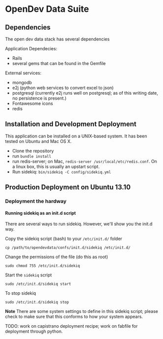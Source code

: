 # OpenDev Data Suite

## Dependencies
The open dev data stack has several dependencies

Application Dependecies:

* Rails
* several gems that can be found in the Gemfile

External services:

* mongodb
* e2j (python web services to convert excel to json)
* postgresql (currently e2j runs well on postgresql; as of this writing date, no persistence is present.)
* Fontawesome icons
* redis

## Installation and Development Deployment

This application can be installed on a UNIX-based system. It has been tested on
Ubuntu and Mac OS X.

* Clone the repository
* run `bundle install`
* run redis-server; on Mac, `redis-server /usr/local/etc/redis.conf`. On a linux box, this is usually an upstart script.
* Run sidekiq: `bin/sidekiq -C config/sidekiq.yml`


## Production Deployment on Ubuntu 13.10

### Deployment the hardway

#### Running sidekiq as an init.d script

There are several ways to run sidekiq. However, we'll show you the init.d way.

Copy the sidekiq script (bash) to your `/etc/init.d/` folder

```console
cp /path/to/opendevdata/confs/init.d/sidekiq /etc/init.d/
```

Change the permissions of the file (do this as root)

```console
sudo chmod 755 /etc/init.d/sidekiq
```

Start the `sidekiq` script

```console
sudo /etc/init.d/sidekiq start
```

To stop sidekiq

```console
sudo /etc/init.d/sidekiq stop
```

**Note** There are some system settings to define in this sidekiq script;
please check to make sure that this conforms to how your system appears.

TODO: work on capistrano deployment recipe; work on fabfile for deployment through python.
